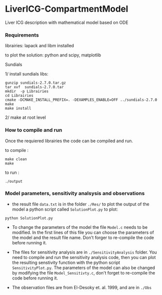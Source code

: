 # LiverICG-CompartmentModel
Liver ICG description with mathematical model based on ODE

### Requirements
librairies: lapack and libm installed

to plot the solution: python and scipy, matplotlib

Sundials

1/ install sundials libs:
```console
gunzip sundials-2.7.0.tar.gz
tar xvf  sundials-2.7.0.tar
mkdir  -p Librairies
cd Librairies
cmake -DCMAKE_INSTALL_PREFIX=. -DEXAMPLES_ENABLE=OFF ../sundials-2.7.0
make
make install
```
2/ make at root level

### How to compile and run 

Once the requiered librairies the code can be compiled and run. 

to compile :
```console
make clean
make
```

to run :
```console
./output
```

### Model parameters, sensitivity analsysis and observations
 * the result file `data.txt` is in the folder `./Res/`
to plot the output of the model a python script called `SolutionPlot.py`
to plot:
```console
python SolutionPlot.py
```

 * To change the parameters of the model the file `Model.c` needs to be modified. In the first lines of this file you can choose the parameters of the model and the result file name. Don't forger to re-compile the code before running it.

 * The files for sensitivity analysis are in `./SensitivityAnalysis` folder. You need to compile and run the sensitivity analysis code, then you can plot the resulting senstivity function with the python script `SensitivityPlot.py`. The parameters of the model can also be changed by modifying the file ```Model_Sensitivty.c```, don't forget to re-compile the code before running it. 

 * The observation files are from El-Desoky et. al. 1999, and are in `./Obs`




